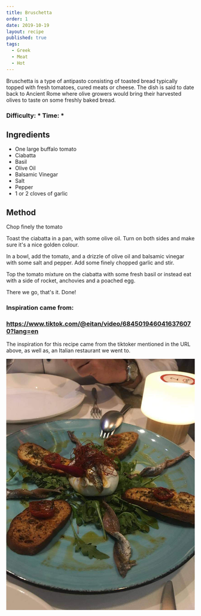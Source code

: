 ```yaml
---
title: Bruschetta
order: 1
date: 2019-10-19
layout: recipe
published: true
tags:
  - Greek
  - Meat
  - Hot
---
```

Bruschetta is a type of antipasto consisting of toasted bread typically topped with fresh tomatoes, cured meats or cheese. The dish is said to date back to Ancient Rome where olive growers would bring their harvested olives to taste on some freshly baked bread.

### Difficulty: \* Time: \*

## Ingredients

* One large buffalo tomato
* Ciabatta
* Basil
* Olive Oil
* Balsamic Vinegar
* Salt
* Pepper
* 1 or 2 cloves of garlic

## Method

Chop finely the tomato

Toast the ciabatta in a pan, with some olive oil. Turn on both sides and make sure it's a nice golden colour.

In a bowl, add the tomato, and a drizzle of olive oil and balsamic vinegar with some salt and pepper. Add some finely chopped garlic and stir.

Top the tomato mixture on the ciabatta with some fresh basil or instead eat with a side of rocket, anchovies and a poached egg. 

There we go, that's it. Done!

### Inspiration came from:

### <https://www.tiktok.com/@eitan/video/6845019460416376070?lang=en>

The inspiration for this recipe came from the tiktoker mentioned in the URL above, as well as, an Italian restaurant we went to.

![Two slices of bruschetta : fresh tomato mix on toasted ciabatta](../uploads/brushetta.jpg "Bruschetta")